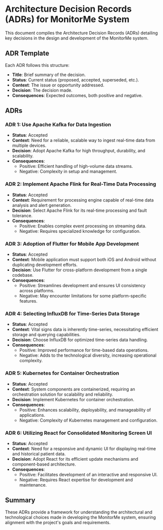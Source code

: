 # Architecture Decision Records (ADRs) for MonitorMe System

This document compiles the Architecture Decision Records (ADRs) detailing key decisions in the design and development of the MonitorMe system.

## ADR Template
Each ADR follows this structure:
- **Title**: Brief summary of the decision.
- **Status**: Current status (proposed, accepted, superseded, etc.).
- **Context**: The issue or opportunity addressed.
- **Decision**: The decision made.
- **Consequences**: Expected outcomes, both positive and negative.

## ADRs

### ADR 1: Use Apache Kafka for Data Ingestion
- **Status**: Accepted
- **Context**: Need for a reliable, scalable way to ingest real-time data from multiple devices.
- **Decision**: Adopt Apache Kafka for high throughput, durability, and scalability.
- **Consequences**:
  - Positive: Efficient handling of high-volume data streams.
  - Negative: Complexity in setup and management.

### ADR 2: Implement Apache Flink for Real-Time Data Processing
- **Status**: Accepted
- **Context**: Requirement for processing engine capable of real-time data analysis and alert generation.
- **Decision**: Select Apache Flink for its real-time processing and fault tolerance.
- **Consequences**:
  - Positive: Enables complex event processing on streaming data.
  - Negative: Requires specialized knowledge for configuration.

### ADR 3: Adoption of Flutter for Mobile App Development
- **Status**: Accepted
- **Context**: Mobile application must support both iOS and Android without duplicating development efforts.
- **Decision**: Use Flutter for cross-platform development from a single codebase.
- **Consequences**:
  - Positive: Streamlines development and ensures UI consistency across platforms.
  - Negative: May encounter limitations for some platform-specific features.

### ADR 4: Selecting InfluxDB for Time-Series Data Storage
- **Status**: Accepted
- **Context**: Vital signs data is inherently time-series, necessitating efficient storage and querying capabilities.
- **Decision**: Choose InfluxDB for optimized time-series data handling.
- **Consequences**:
  - Positive: Improved performance for time-based data operations.
  - Negative: Adds to the technological diversity, increasing operational complexity.

### ADR 5: Kubernetes for Container Orchestration
- **Status**: Accepted
- **Context**: System components are containerized, requiring an orchestration solution for scalability and reliability.
- **Decision**: Implement Kubernetes for container orchestration.
- **Consequences**:
  - Positive: Enhances scalability, deployability, and manageability of applications.
  - Negative: Complexity of Kubernetes management and configuration.

### ADR 6: Utilizing React for Consolidated Monitoring Screen UI
- **Status**: Accepted
- **Context**: Need for a responsive and dynamic UI for displaying real-time and historical patient data.
- **Decision**: Adopt React for its efficient update mechanisms and component-based architecture.
- **Consequences**:
  - Positive: Facilitates development of an interactive and responsive UI.
  - Negative: Requires React expertise for development and maintenance.

## Summary
These ADRs provide a framework for understanding the architectural and technological choices made in developing the MonitorMe system, ensuring alignment with the project's goals and requirements.
